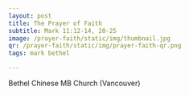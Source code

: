 ```yaml
---
layout: post
title: The Prayer of Faith
subtitle: Mark 11:12-14, 20-25
image: /prayer-faith/static/img/thumbnail.jpg
qr: /prayer-faith/static/img/prayer-faith-qr.png
tags: mark bethel

---
```

Bethel Chinese MB Church (Vancouver)


